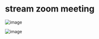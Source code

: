 # stream zoom meeting
![image](https://github.com/user-attachments/assets/03e7ac1b-ca72-4511-917d-c9d4c102955b)

![image](https://github.com/user-attachments/assets/5c1a0450-90b4-460f-a188-a61be81bdc55)
